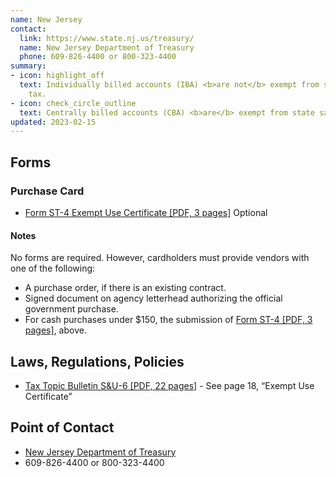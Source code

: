 ```yaml
---
name: New Jersey
contact:
  link: https://www.state.nj.us/treasury/
  name: New Jersey Department of Treasury
  phone: 609-826-4400 or 800-323-4400
summary:
- icon: highlight_off
  text: Individually billed accounts (IBA) <b>are not</b> exempt from state sales
    tax.
- icon: check_circle_outline
  text: Centrally billed accounts (CBA) <b>are</b> exempt from state sales tax.
updated: 2023-02-15
---
```


## Forms

### Purchase Card

* [Form ST-4 Exempt Use Certificate [PDF, 3 pages]](https://www.state.nj.us/treasury/taxation/pdf/other_forms/sales/st4.pdf) <span class="usa-tag">Optional</span>

#### Notes

No forms are required. However, cardholders must provide vendors with one of the following:
* A purchase order, if there is an existing contract.
* Signed document on agency letterhead authorizing the official government purchase.
* For cash purchases under $150, the submission of [Form ST-4 [PDF, 3 pages]](https://www.state.nj.us/treasury/taxation/pdf/other_forms/sales/st4.pdf), above.

## Laws, Regulations, Policies

* [Tax Topic Bulletin S&U-6 [PDF, 22 pages]](https://www.state.nj.us/treasury/taxation/pdf/pubs/sales/su6.pdf) - See page 18, “Exempt Use Certificate”

## Point of Contact
- [New Jersey Department of Treasury](https://www.state.nj.us/treasury/)
- 609-826-4400 or 800-323-4400